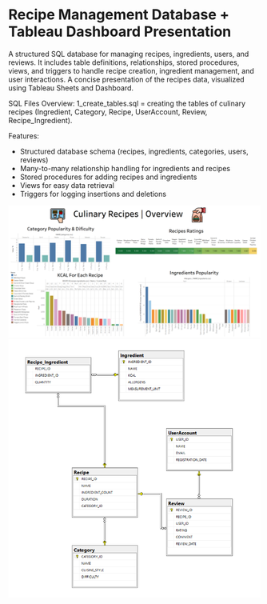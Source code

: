 # Recipe Management Database + Tableau Dashboard Presentation

  A structured SQL database for managing recipes, ingredients, users, and reviews. It includes table definitions, relationships, stored procedures, views, and triggers to handle recipe creation, ingredient management, and user interactions.
  A concise presentation of the recipes data, visualized using Tableau Sheets and Dashboard.


SQL Files Overview:
  1_create_tables.sql = creating the tables of culinary recipes (Ingredient, Category, Recipe, UserAccount, Review, Recipe_Ingredient).
  
  Features:
   - Structured database schema (recipes, ingredients, categories, users, reviews)
   - Many-to-many relationship handling for ingredients and recipes
   - Stored procedures for adding recipes and ingredients
   - Views for easy data retrieval
   - Triggers for logging insertions and deletions


![Recipe Dashboard](dashboard.png)
![Recipe SQL Diagram](diagram.png)
